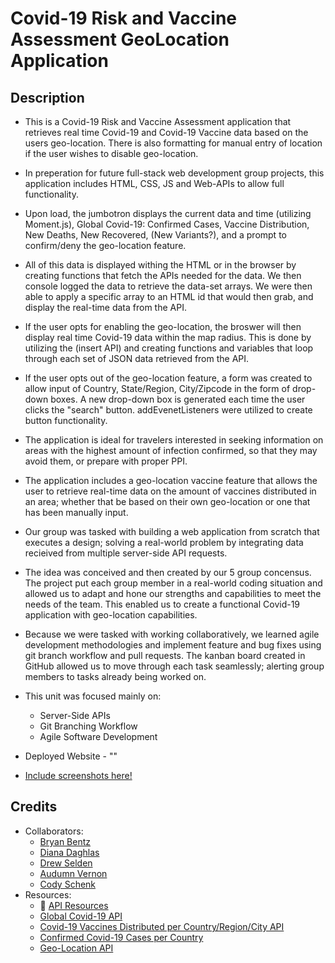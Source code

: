 # Covid-19 Risk and Vaccine Assessment GeoLocation Application

## Description

- This is a Covid-19 Risk and Vaccine Assessment application that retrieves real time Covid-19 and Covid-19 Vaccine data based on the users geo-location. There is also formatting for manual entry of location if the user wishes to disable geo-location. 

- In preperation for future full-stack web development group projects, this application includes HTML, CSS, JS and Web-APIs to allow full functionality. 

- Upon load, the jumbotron displays the current data and time (utilizing Moment.js), Global Covid-19: Confirmed Cases, Vaccine Distribution, New Deaths, New Recovered, (New Variants?), and a prompt to confirm/deny the geo-location feature. 

- All of this data is displayed withing the HTML or in the browser by creating functions that fetch the APIs needed for the data. We then console logged the data to retrieve the data-set arrays. We were then able to apply a specific array to an HTML id that would then grab, and display the real-time data from the API. 

- If the user opts for enabling the geo-location, the broswer will then display real time Covid-19 data within the map radius. This is done by utilizing the (insert API) and creating functions and variables that loop through each set of JSON data retrieved from the API. 

- If the user opts out of the geo-location feature, a form was created to allow input of Country, State/Region, City/Zipcode in the form of drop-down boxes. A new drop-down box is generated each time the user clicks the "search" button. addEvenetListeners were utilized to create button functionality.

- The application is ideal for travelers interested in seeking information on areas with the highest amount of infection confirmed, so that they may avoid them, or prepare with proper PPI. 

- The application includes a geo-location vaccine feature that allows the user to retrieve real-time data on the amount of vaccines distributed in an area; whether that be based on their own geo-location or one that has been manually input.

- Our group was tasked with building a web application from scratch that executes a design; solving a real-world problem by integrating data recieived from multiple server-side API requests. 

- The idea was conceived and then created by our 5 group concensus. The project put each group member in a real-world coding situation and allowed us to adapt and hone our strengths and capabilities to meet the needs of the team. This enabled us to create a functional Covid-19 application with geo-location capabilities. 

- Because we were tasked with working collaboratively, we learned agile development methodologies and implement feature and bug fixes using git branch workflow and pull requests. The kanban board created in GitHub allowed us to move through each task seamlessly; alerting group members to tasks already being worked on. 

- This unit was focused mainly on:
  * Server-Side APIs
  * Git Branching Workflow
  * Agile Software Development

- Deployed Website - ""

- [Include screenshots here!]()

## Credits
- Collaborators:
  * [Bryan Bentz](https://github.com/MXDragon) 
  * [Diana Daghlas](https://github.com/ddaghlas)
  * [Drew Selden](https://github.com/selden-CBC2021)
  * [Audumn Vernon](https://github.com/audumnv)
  * [Cody Schenk]()
- Resources:
  * 📖 [API Resources](https://coding-boot-camp.github.io/full-stack/apis/api-resources)
  * [Global Covid-19 API](https://api.covid19api.com/summary)
  * [Covid-19 Vaccines Distributed per Country/Region/City API](https://covid-api.mmediagroup.fr/v1/vaccines?country=)
  * [Confirmed Covid-19 Cases per Country](https://api.covid19api.com/live/country/status/confirmed)
  * [Geo-Location API](https://api.ipdata.co?api-key=${apiKey})




